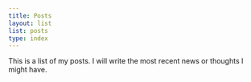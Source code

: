 ```yaml
---
title: Posts
layout: list
list: posts
type: index
---
```

This is a list of my posts. I will write the most recent news or thoughts I might have.